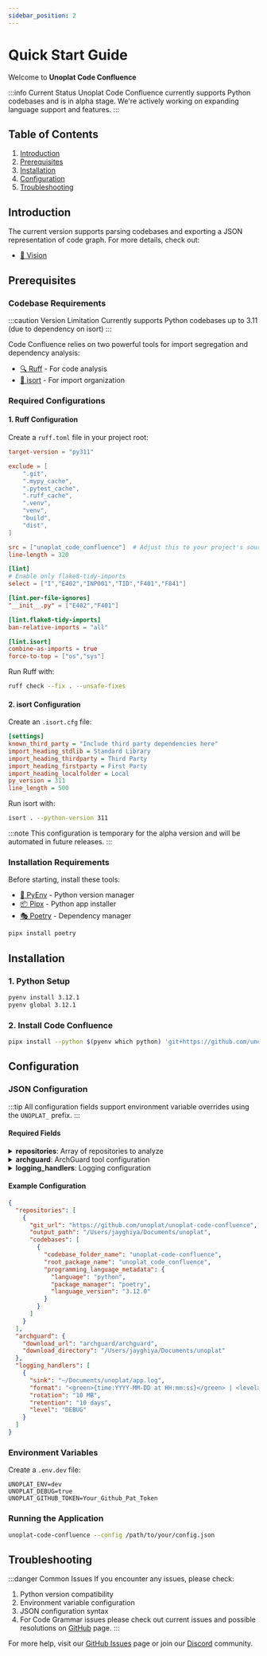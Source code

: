 ```yaml
---
sidebar_position: 2
---
```


# Quick Start Guide

Welcome to **Unoplat Code Confluence**

:::info Current Status
Unoplat Code Confluence currently supports Python codebases and is in alpha stage. We're actively working on expanding language support and features.
:::

## Table of Contents

1. [Introduction](#introduction)
2. [Prerequisites](#prerequisites)
3. [Installation](#installation)
4. [Configuration](#configuration)
5. [Troubleshooting](#troubleshooting)

## Introduction

The current version supports parsing codebases and exporting a JSON representation of code graph. For more details, check out:
- [📘 Vision](/docs/deep-dive/vision)

## Prerequisites

### Codebase Requirements

:::caution Version Limitation
Currently supports Python codebases up to 3.11 (due to dependency on isort)
:::

Code Confluence relies on two powerful tools for import segregation and dependency analysis:
- [🔍 Ruff](https://docs.astral.sh/ruff/) - For code analysis
- [🔄 isort](https://pycqa.github.io/isort/) - For import organization

### Required Configurations

#### 1. Ruff Configuration

Create a `ruff.toml` file in your project root:

```toml title="ruff.toml"
target-version = "py311"

exclude = [
    ".git",
    ".mypy_cache",
    ".pytest_cache",
    ".ruff_cache",
    ".venv",
    "venv",
    "build",
    "dist",
]

src = ["unoplat_code_confluence"]  # Adjust this to your project's source directory
line-length = 320

[lint]
# Enable only flake8-tidy-imports
select = ["I","E402","INP001","TID","F401","F841"]

[lint.per-file-ignores]
"__init__.py" = ["E402","F401"]

[lint.flake8-tidy-imports]
ban-relative-imports = "all"

[lint.isort]
combine-as-imports = true
force-to-top = ["os","sys"]
```



Run Ruff with:

```bash
ruff check --fix . --unsafe-fixes
```

#### 2. isort Configuration

Create an `.isort.cfg` file:

```ini title=".isort.cfg"
[settings]
known_third_party = "Include third party dependencies here"
import_heading_stdlib = Standard Library
import_heading_thirdparty = Third Party
import_heading_firstparty = First Party
import_heading_localfolder = Local 
py_version = 311
line_length = 500
```

Run isort with:

```bash
isort . --python-version 311
```

:::note
This configuration is temporary for the alpha version and will be automated in future releases.
:::

### Installation Requirements

Before starting, install these tools:

- [🐍 PyEnv](https://github.com/pyenv/pyenv) - Python version manager
- [📦 Pipx](https://github.com/pypa/pipx) - Python app installer
- [🎭 Poetry](https://python-poetry.org/) - Dependency manager

```bash
pipx install poetry
```

## Installation

### 1. Python Setup

```bash
pyenv install 3.12.1
pyenv global 3.12.1
```

### 2. Install Code Confluence

```bash title="Install latest version"
pipx install --python $(pyenv which python) 'git+https://github.com/unoplat/unoplat-code-confluence.git@unoplat-code-confluence-v0.17.0#subdirectory=unoplat-code-confluence'
```

## Configuration

### JSON Configuration

:::tip
All configuration fields support environment variable overrides using the `UNOPLAT_` prefix.
:::

#### Required Fields

<details>
<summary><b>repositories</b>: Array of repositories to analyze</summary>

- `git_url`: Repository URL
- `output_path`: Analysis output directory
- `codebases`: Array of codebase configurations
  - `codebase_folder_name`: Codebase directory name
  - `root_package_name`: Root package name
  - `programming_language_metadata`: Language config
    - `language`: Programming language
    - `package_manager`: Package manager type
    - `language_version`: Language version
</details>

<details>
<summary><b>archguard</b>: ArchGuard tool configuration</summary>

- `download_url`: ArchGuard download URL
- `download_directory`: Local storage directory
</details>

<details>
<summary><b>logging_handlers</b>: Logging configuration</summary>

- `sink`: Log file path
- `format`: Log message format
- `rotation`: Log rotation size
- `retention`: Log retention period
- `level`: Logging level
</details>

#### Example Configuration

```json title="config.json"
{
  "repositories": [
    {
      "git_url": "https://github.com/unoplat/unoplat-code-confluence",
      "output_path": "/Users/jayghiya/Documents/unoplat",
      "codebases": [
        {
          "codebase_folder_name": "unoplat-code-confluence",
          "root_package_name": "unoplat_code_confluence",
          "programming_language_metadata": {
            "language": "python",
            "package_manager": "poetry",
            "language_version": "3.12.0"
          }        
        }
      ]
    }
  ],
  "archguard": {
    "download_url": "archguard/archguard",
    "download_directory": "/Users/jayghiya/Documents/unoplat"
  },
  "logging_handlers": [
    {
      "sink": "~/Documents/unoplat/app.log",
      "format": "<green>{time:YYYY-MM-DD at HH:mm:ss}</green> | <level>{level}</level> | <cyan>{name}</cyan>:<cyan>{function}</cyan>:<cyan>{line}</cyan> | <magenta>{thread.name}</magenta> - <level>{message}</level>",
      "rotation": "10 MB",
      "retention": "10 days",
      "level": "DEBUG"
    }
  ]
}
```

### Environment Variables

Create a `.env.dev` file:

```env title=".env.dev"
UNOPLAT_ENV=dev
UNOPLAT_DEBUG=true 
UNOPLAT_GITHUB_TOKEN=Your_Github_Pat_Token
```

### Running the Application

```bash
unoplat-code-confluence --config /path/to/your/config.json
```

## Troubleshooting

:::danger Common Issues
If you encounter any issues, please check:
1. Python version compatibility
2. Environment variable configuration
3. JSON configuration syntax
4. For Code Grammar issues please check out current issues and possible resolutions on [GitHub](https://github.com/unoplat/unoplat-code-confluence/) page.
:::



For more help, visit our [GitHub Issues](https://github.com/unoplat/unoplat-code-confluence/issues) page or join our [Discord](https://discord.com/channels/1131597983058755675/1169968780953260106) community.

